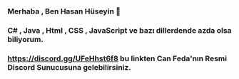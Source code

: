 ### Merhaba , Ben Hasan Hüseyin 👋

### C# , Java , Html , CSS , JavaScript ve bazı dillerdende azda olsa biliyorum.

### https://discord.gg/UFeHhst6f8 bu linkten Can Feda'nın Resmi Discord Sunucusuna gelebilirsiniz.

<!--
**Hasan-H-KARAKAYA/Hasan-H-Karakaya** is a ✨ _special_ ✨ repository because its `README.md` (this file) appears on your GitHub profile.

Here are some ideas to get you started:

- 🔭 I’m currently working on ...
- 🌱 I’m currently learning ...
- 👯 I’m looking to collaborate on ...
- 🤔 I’m looking for help with ...
- 💬 Ask me about ...
- 📫 How to reach me: ...
- 😄 Pronouns: ...
- ⚡ Fun fact: ...
-->
